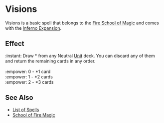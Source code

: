 # Visions

Visions is a basic spell that belongs to the [Fire School of Magic](school_of_fire_magic.md) and comes with the [Inferno Expansion](../content.md).


## Effect

:instant: Draw \* from any Neutral [Unit](../units.md) deck. You can discard any of them and return the remaining cards in any order.<br><br>:empower: 0 - \*1 card<br>:empower: 1 - \*2 cards<br>:empower: 2 - \*3 cards


## See Also

- [List of Spells](../spells.md)
- [School of Fire Magic](school_of_fire_magic.md)
